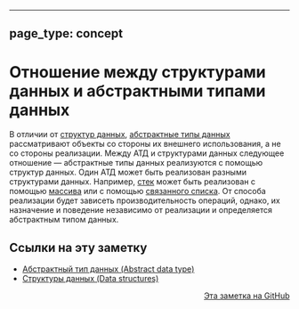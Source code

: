 
---
page_type: concept
---

# Отношение между структурами данных и абстрактными типами данных

В отличии от [структур данных](data-structure.md), [абстрактные типы данных](20221023123217.md) рассматривают объекты со стороны их внешнего использования, а не со стороны реализации. Между АТД и структурами данных следующее отношение — абстрактные типы данных реализуются с помощью структур данных. Один АТД может быть реализован разными структурами данных. Например, [стек](20221022205412.md) может быть реализован с помощью [массива](20221025215309.md) или с помощью [связанного списка](20221024232535.md). От способа реализации будет зависеть производительность операций, однако, их назначение и поведение независимо от реализации и определяется абстрактным типом данных.





## Ссылки на эту заметку

* [Абстрактный тип данных (Abstract data type)](20221023123217.md)
* [Структуры данных (Data structures)](20221025223341.md)


<p v-pre style="text-align: right">
  <a href="https://github.com/Kverde/algorithms/blob/main/source/20221121224530.md">
  Эта заметка на GitHub
  </a>
</p>
